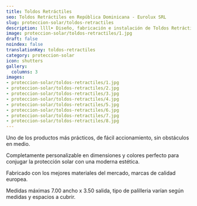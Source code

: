 ```yaml
---
title: Toldos Retráctiles
seo: Toldos Retráctiles en República Dominicana - Eurolux SRL
slug: proteccion-solar/toldos-retractiles
description: llll➤ Diseño, fabricación e instalación de Toldos Retráctiles ✅ y todo tipo de envolvente y fachada ligera para su proyecto.
image: proteccion-solar/toldos-retractiles/1.jpg
draft: false
noindex: false
translationKey: toldos-retractiles
category: proteccion-solar
icon: shutters
gallery:
  columns: 3
images:
- proteccion-solar/toldos-retractiles/1.jpg
- proteccion-solar/toldos-retractiles/2.jpg
- proteccion-solar/toldos-retractiles/3.jpg
- proteccion-solar/toldos-retractiles/4.jpg
- proteccion-solar/toldos-retractiles/5.jpg
- proteccion-solar/toldos-retractiles/6.jpg
- proteccion-solar/toldos-retractiles/7.jpg
- proteccion-solar/toldos-retractiles/8.jpg
---
```

Uno de los productos más prácticos, de fácil accionamiento, sin obstáculos en medio.

Completamente personalizable en dimensiones y colores perfecto para conjugar la protección solar con una moderna estética.

Fabricado con los mejores materiales del mercado, marcas de calidad europea.

Medidas máximas 7.00 ancho x 3.50 salida, tipo de palilleria varían según medidas y espacios a cubrir.

